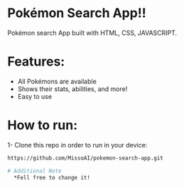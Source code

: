 # Pokémon Search App!!
Pokémon search App built with HTML, CSS, JAVASCRIPT.
# Features:
  * All Pokémons are available
  * Shows their stats, abilities, and more!
  * Easy to use
# How to run:

1- Clone this repo in order to run in your device:
```bash 
https://github.com/MissoAI/pokemon-search-app.git

# Additional Note
  *Fell free to change it!
